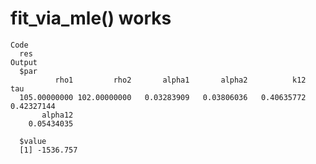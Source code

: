 # fit_via_mle() works

    Code
      res
    Output
      $par
              rho1         rho2       alpha1       alpha2          k12          tau 
      105.00000000 102.00000000   0.03283909   0.03806036   0.40635772   0.42327144 
           alpha12 
        0.05434035 
      
      $value
      [1] -1536.757
      


